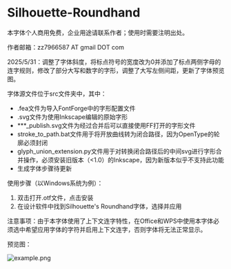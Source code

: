 # Silhouette-Roundhand

本字体个人商用免费，企业用途请联系作者；使用时需要注明出处。

作者邮箱：zz7966587 AT gmail DOT com

2025/5/31：调整了字体斜度，将标点符号的宽度改为0并添加了标点两侧字母的连字规则，修改了部分大写和数字的字形，调整了大写左侧间距，更新了字体预览图。

字体源文件位于src文件夹中，其中：

- .fea文件为导入FontForge中的字形配置文件
- .svg文件为使用Inkscape编辑的原始字形
- ***_publish.svg文件为经过合并后可以直接使用FF打开的字形文件
- stroke_to_path.bat文件用于将开放曲线转为闭合路径，因为OpenType的轮廓必须封闭
- glyph_union_extension.py文件用于对转换闭合路径后的中间svg进行字形合并操作，必须安装旧版本（<1.0）的Inkscape，因为新版本似乎不支持此功能
- 生成字体步骤待更新

使用步骤（以Windows系统为例）：

1. 双击打开.otf文件，点击安装
2. 在设计软件中找到Silhouette's Roundhand字体，选择并应用

注意事项：由于本字体使用了上下文连字特性，在Office和WPS中使用本字体必须选中希望应用字体的字符并启用上下文连字，否则字体将无法正常显示。

预览图：

![example.png](example.png)
